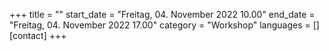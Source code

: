 +++
title = ""
start_date = "Freitag, 04. November 2022 10.00"
end_date = "Freitag, 04. November 2022 17.00"
category = "Workshop"
languages = []
[contact]
+++